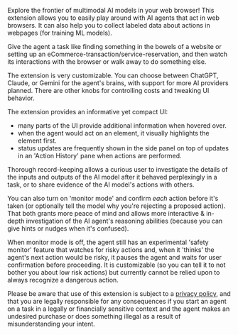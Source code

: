 Explore the frontier of multimodal AI models in your web browser! This extension allows you to easily play around with AI agents that act in web browsers. It can also help you to collect labeled data about actions in webpages (for training ML models).

Give the agent a task like finding something in the bowels of a website or setting up an eCommerce-transaction/service-reservation, and then watch its interactions with the browser or walk away to do something else.

The extension is very customizable. You can choose between ChatGPT, Claude, or Gemini for the agent's brains, with support for more AI providers planned. There are other knobs for controlling costs and tweaking UI behavior.

The extension provides an informative yet compact UI:
- many parts of the UI provide additional information when hovered over.
- when the agent would act on an element, it visually highlights the element first.
- status updates are frequently shown in the side panel on top of updates in an 'Action History' pane when actions are performed. 

Thorough record-keeping allows a curious user to investigate the details of the inputs and outputs of the AI model after it behaved perplexingly in a task, or to share evidence of the AI model's actions with others.

You can also turn on 'monitor mode' and confirm _each_ action before it's taken (or optionally tell the model why you're rejecting a proposed action). That both grants more peace of mind and allows more interactive & in-depth investigation of the AI agent's reasoning abilities (because you can give hints or nudges when it's confused).

When monitor mode is off, the agent still has an experimental 'safety monitor' feature that watches for risky actions and, when it 'thinks' the agent's next action would be risky, it pauses the agent and waits for user confirmation before proceeding. It is customizable (so you can tell it to not bother you about low risk actions) but currently cannot be relied upon to always recognize a dangerous action.

Please be aware that use of this extension is subject to a [privacy policy](https://github.com/OSU-NLP-Group/SeeAct/blob/main/chrome_extension/privacy_policy.pdf), 
and that you are legally responsible for any consequences if you start an agent on a task in a legally or financially sensitive context 
and the agent makes an undesired purchase or does something illegal as a result of misunderstanding your intent.